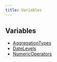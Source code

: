 ```yaml
---
title: Variables
---
```


## Variables

- [AggregationTypes](variable.AggregationTypes.md)
- [DateLevels](variable.DateLevels.md)
- [NumericOperators](variable.NumericOperators.md)
